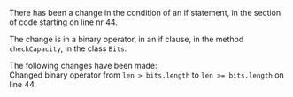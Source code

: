 There has been a change in the condition of an if statement, in the section of code starting on line nr 44.
  
The change is in a binary operator, in an if clause, in the method ```checkCapacity```, in the class ```Bits```.
  
The following changes have been made:  
Changed binary operator from ```len > bits.length``` to ```len >= bits.length``` on line 44.  
